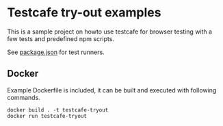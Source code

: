 # Testcafe try-out examples

This is a sample project on howto use testcafe for browser testing with a few tests and predefined npm scripts.

See [package.json](package.json) for test runners.

## Docker

Example Dockerfile is included, it can be built and executed with following commands.

```
docker build . -t testcafe-tryout
docker run testcafe-tryout
```
